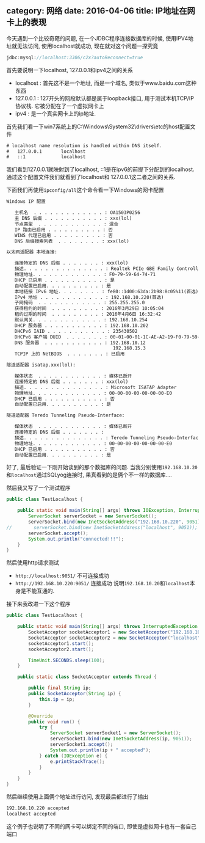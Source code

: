 category: 网络
date: 2016-04-06
title: IP地址在网卡上的表现
---
今天遇到一个比较奇葩的问题, 在一个JDBC程序连接数据库的时候, 使用IPV4地址就无法访问, 使用localhost就成功, 现在就对这个问题一探究竟
```java
jdbc:mysql://localhost:3306/c2x?autoReconnect=true
```

首先要说明一下localhost, 127.0.0.1和ipv4之间的关系
* localhost : 首先这不是一个地址, 而是一个域名, 类似于www.baidu.com这种东西
* 127.0.0.1 : 127开头的网段默认都是属于loopback接口, 用于测试本机TCP/IP协议栈. 它被分配在了一个虚拟网卡上
* ipv4 : 是一个真实网卡上的ip地址.

首先我们看一下win7系统上的C:\Windows\System32\drivers\etc的host配置文件
```xml
# localhost name resolution is handled within DNS itself.
#	127.0.0.1       localhost
#	::1             localhost
```
我们看到127.0.0.1就映射到了localhost, ::1是在ipv6的前提下分配到的localhost. 通过这个配置文件我们就看到了localhost和 127.0.0.1这二者之间的关系.

下面我们再使用`ipconfig/all`这个命令看一下Windows的网卡配置
```xml
Windows IP 配置

   主机名  . . . . . . . . . . . . . : OA1503P0256
   主 DNS 后缀 . . . . . . . . . . . : xxx(lol)
   节点类型  . . . . . . . . . . . . : 混合
   IP 路由已启用 . . . . . . . . . . : 否
   WINS 代理已启用 . . . . . . . . . : 否
   DNS 后缀搜索列表  . . . . . . . . : xxx(lol)

以太网适配器 本地连接:

   连接特定的 DNS 后缀 . . . . . . . : xxx(lol)
   描述. . . . . . . . . . . . . . . : Realtek PCIe GBE Family Controller
   物理地址. . . . . . . . . . . . . : F0-79-59-64-74-71
   DHCP 已启用 . . . . . . . . . . . : 是
   自动配置已启用. . . . . . . . . . : 是
   本地链接 IPv6 地址. . . . . . . . : fe80::1d00:63da:2b98:8c05%11(首选) 
   IPv4 地址 . . . . . . . . . . . . : 192.168.10.220(首选) 
   子网掩码  . . . . . . . . . . . . : 255.255.255.0
   获得租约的时间  . . . . . . . . . : 2016年3月29日 10:05:04
   租约过期的时间  . . . . . . . . . : 2016年4月6日 16:32:42
   默认网关. . . . . . . . . . . . . : 192.168.10.254
   DHCP 服务器 . . . . . . . . . . . : 192.168.10.202
   DHCPv6 IAID . . . . . . . . . . . : 235430502
   DHCPv6 客户端 DUID  . . . . . . . : 00-01-00-01-1C-AE-A2-19-F0-79-59-64-74-71
   DNS 服务器  . . . . . . . . . . . : 192.168.10.12
                                       192.168.15.3
   TCPIP 上的 NetBIOS  . . . . . . . : 已启用

隧道适配器 isatap.xxx(lol):

   媒体状态  . . . . . . . . . . . . : 媒体已断开
   连接特定的 DNS 后缀 . . . . . . . : xxx(lol)
   描述. . . . . . . . . . . . . . . : Microsoft ISATAP Adapter
   物理地址. . . . . . . . . . . . . : 00-00-00-00-00-00-00-E0
   DHCP 已启用 . . . . . . . . . . . : 否
   自动配置已启用. . . . . . . . . . : 是

隧道适配器 Teredo Tunneling Pseudo-Interface:

   媒体状态  . . . . . . . . . . . . : 媒体已断开
   连接特定的 DNS 后缀 . . . . . . . : 
   描述. . . . . . . . . . . . . . . : Teredo Tunneling Pseudo-Interface
   物理地址. . . . . . . . . . . . . : 00-00-00-00-00-00-00-E0
   DHCP 已启用 . . . . . . . . . . . : 否
   自动配置已启用. . . . . . . . . . : 是

```

好了, 最后验证一下刚开始谈到的那个数据库的问题. 当我分别使用`192.168.10.20`和`localhost`通过SQLyog连接时, 果真看到的是俩个不一样的数据库....

然后我又写了一个测试程序
```java
public class TestLocalhost {

    public static void main(String[] args) throws IOException, InterruptedException {
        ServerSocket serverSocket = new ServerSocket();
        serverSocket.bind(new InetSocketAddress("192.168.10.220", 9051));
//        serverSocket.bind(new InetSocketAddress("localhost", 9051));
        serverSocket.accept();
        System.out.println("connected!!!");
    }
}
```
然后使用http请求测试
* `http://localhost:9051/` 不可连接成功
* `http://192.168.10.220:9051/`  连接成功
说明`192.168.10.20`和`localhost`本身是不能互通的.

接下来我改进一下这个程序
```java
public class TestLocalhost {

    public static void main(String[] args) throws InterruptedException {
        SocketAcceptor socketAcceptor1 = new SocketAcceptor("192.168.10.220");
        SocketAcceptor socketAcceptor2 = new SocketAcceptor("localhost");
        socketAcceptor1.start();
        socketAcceptor2.start();

        TimeUnit.SECONDS.sleep(100);
    }

    public static class SocketAcceptor extends Thread {

        public final String ip;
        public SocketAcceptor(String ip) {
            this.ip = ip;
        }

        @Override
        public void run() {
            try {
                ServerSocket serverSocket1 = new ServerSocket();
                serverSocket1.bind(new InetSocketAddress(ip, 9051));
                serverSocket1.accept();
                System.out.println(ip + " accepted");
            } catch (IOException e) {
                e.printStackTrace();
            }
        }
    }
}
```
然后继续使用上面俩个地址进行访问, 发现最后都进行了输出
```xml
192.168.10.220 accepted
localhost accepted
```
这个例子也说明了不同的网卡可以绑定不同的端口, 即使是虚拟网卡也有一套自己端口